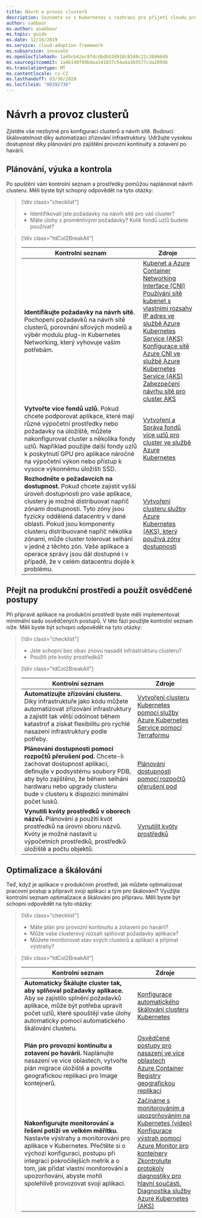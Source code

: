 ```yaml
---
title: Návrh a provoz clusterů
description: Seznamte se s Kubernetes v rozhraní pro přijetí cloudu pro návrh a operace clusteru.
author: sabbour
ms.author: asabbour
ms.topic: guide
ms.date: 12/16/2019
ms.service: cloud-adoption-framework
ms.subservice: innovate
ms.openlocfilehash: 1a4bcb42ec8fdcdbdb53d918c8348c22c2606649
ms.sourcegitcommit: 1a4b140f09bdaa141037c54a4a3b5577cda269db
ms.translationtype: MT
ms.contentlocale: cs-CZ
ms.lasthandoff: 03/30/2020
ms.locfileid: "80392736"
---
```

<!-- cSpell:ignore asabbour sabbour autoscaler PDBs -->

# <a name="cluster-design-and-operations"></a>Návrh a provoz clusterů

Zjistěte vše nezbytné pro konfiguraci clusterů a návrh sítě. Budoucí škálovatelnost díky automatizaci zřizování infrastruktury. Udržujte vysokou dostupnost díky plánování pro zajištění provozní kontinuity a zotavení po havárii.

## <a name="plan-train-and-proof"></a>Plánování, výuka a kontrola

Po spuštění vám kontrolní seznam a prostředky pomůžou naplánovat návrh clusteru. Měli byste být schopný odpovědět na tyto otázky:

<!-- markdownlint-disable MD033 -->

> [!div class="checklist"]
>
> - Identifikovali jste požadavky na návrh sítě pro váš cluster?
> - Máte úlohy s proměnlivými požadavky? Kolik fondů uzlů budete používat?

<!-- -->

> [!div class="tdCol2BreakAll"]
>
> | Kontrolní seznam  | Zdroje |
> |------------------------------------------------------------------|-----------------------------------------------------------------|
> | **Identifikujte požadavky na návrh sítě.** Pochopení požadavků na návrh sítě clusterů, porovnání síťových modelů a výběr modulu plug-in Kubernetes Networking, který vyhovuje vašim potřebám.    | [Kubenet a Azure Container Networking Interface (CNI)](https://docs.microsoft.com/azure/aks/concepts-network#azure-virtual-networks) <br/> [Používání sítě kubenet s vlastními rozsahy IP adres ve službě Azure Kubernetes Service (AKS)](https://docs.microsoft.com/azure/aks/configure-kubenet) <br/> [Konfigurace sítě Azure CNI ve službě Azure Kubernetes Service (AKS)](https://docs.microsoft.com/azure/aks/configure-azure-cni) <br/> [Zabezpečení návrhu sítě pro cluster AKS](https://github.com/Azure/sg-aks-workshop/blob/master/cluster-design/NetworkDesign.md)|
> | **Vytvořte více fondů uzlů.** Pokud chcete podporovat aplikace, které mají různé výpočetní prostředky nebo požadavky na úložiště, můžete nakonfigurovat cluster s několika fondy uzlů. Například použijte další fondy uzlů k poskytnutí GPU pro aplikace náročné na výpočetní výkon nebo přístup k vysoce výkonnému úložišti SSD.   | [Vytvoření a Správa fondů více uzlů pro cluster ve službě Azure Kubernetes](https://docs.microsoft.com/azure/aks/use-multiple-node-pools) |
> | **Rozhodněte o požadavcích na dostupnost.** Pokud chcete zajistit vyšší úroveň dostupnosti pro vaše aplikace, clustery je možné distribuovat napříč zónami dostupnosti. Tyto zóny jsou fyzicky oddělená datacentry v dané oblasti. Pokud jsou komponenty clusteru distribuované napříč několika zónami, může cluster tolerovat selhání v jedné z těchto zón. Vaše aplikace a operace správy jsou dál dostupné i v případě, že v celém datacentru dojde k problému.   | [Vytvoření clusteru služby Azure Kubernetes (AKS), který používá zóny dostupnosti](https://docs.microsoft.com/azure/aks/availability-zones) |

## <a name="go-to-production-and-apply-best-practices"></a>Přejít na produkční prostředí a použít osvědčené postupy

Při přípravě aplikace na produkční prostředí byste měli implementovat minimální sadu osvědčených postupů. V této fázi použijte kontrolní seznam níže. Měli byste být schopni odpovědět na tyto otázky:

> [!div class="checklist"]
>
> - Jste schopní bez obav znovu nasadit infrastrukturu clusteru?
> - Použili jste kvóty prostředků?

<!-- -->

> [!div class="tdCol2BreakAll"]
>
> | Kontrolní seznam  | Zdroje                                                                                                     |
> |------------------------------------------------------------------|-----------------------------------------------------------------|
> | **Automatizujte zřizování clusteru.** Díky infrastruktuře jako kódu můžete automatizovat zřizování infrastruktury a zajistit tak větší odolnost během katastrof a získat flexibilitu pro rychlé nasazení infrastruktury podle potřeby.     | [Vytvoření clusteru Kubernetes pomocí služby Azure Kubernetes Service pomocí Terraformu](https://docs.microsoft.com/azure/terraform/terraform-create-k8s-cluster-with-tf-and-aks)|
> | **Plánování dostupnosti pomocí rozpočtů přerušení pod.** Chcete-li zachovat dostupnost aplikací, definujte v podsystému soubory PDB, aby bylo zajištěno, že během selhání hardwaru nebo upgrady clusteru bude v clusteru k dispozici minimální počet lusků. | [Plánování dostupnosti pomocí rozpočtů přerušení pod](https://docs.microsoft.com/azure/aks/operator-best-practices-scheduler#plan-for-availability-using-pod-disruption-budgets)  |
> | **Vynutili kvóty prostředků v oborech názvů.** Plánování a použití kvót prostředků na úrovni oboru názvů. Kvóty je možné nastavit u výpočetních prostředků, prostředků úložiště a počtu objektů.| [Vynutilit kvóty prostředků](https://docs.microsoft.com/azure/aks/operator-best-practices-scheduler#enforce-resource-quotas)  |

## <a name="optimize-and-scale"></a>Optimalizace a škálování

Teď, když je aplikace v produkčním prostředí, jak můžete optimalizovat pracovní postup a připravit svoji aplikaci a tým pro škálování? Využijte kontrolní seznam optimalizace a škálování pro přípravu. Měli byste být schopni odpovědět na tyto otázky:

> [!div class="checklist"]
>
> - Máte plán pro provozní kontinuitu a zotavení po havárii?
> - Může vaše clusterový rozsah splňovat požadavky aplikace?
> - Můžete monitorovat stav svých clusterů a aplikací a přijímat výstrahy?

<!-- -->

> [!div class="tdCol2BreakAll"]
>
> | Kontrolní seznam  | Zdroje |
> |------------------------------------------------------------------|-----------------------------------------------------------------|
> | **Automaticky Škálujte cluster tak, aby splňoval požadavky aplikace.** Aby se zajistilo splnění požadavků aplikace, může být potřeba upravit počet uzlů, které spouštějí vaše úlohy automaticky pomocí automatického škálování clusteru. | [Konfigurace automatického škálování clusteru Kubernetes](https://docs.microsoft.com/azure/aks/cluster-autoscaler)    |
> | **Plán pro provozní kontinuitu a zotavení po havárii.** Naplánujte nasazení ve více oblastech, vytvořte plán migrace úložiště a povolte geografickou replikaci pro Image kontejnerů. | [Osvědčené postupy pro nasazení ve více oblastech](https://docs.microsoft.com/azure/aks/operator-best-practices-multi-region)  <br/> [Azure Container Registry geografickou replikaci](https://docs.microsoft.com/azure/container-registry/container-registry-geo-replication)  |
> | **Nakonfigurujte monitorování a řešení potíží ve velkém měřítku.** Nastavte výstrahy a monitorování pro aplikace v Kubernetes. Přečtěte si o výchozí konfiguraci, postupu při integraci pokročilejších metrik a o tom, jak přidat vlastní monitorování a upozorňování, abyste mohli spolehlivě provozovat svoji aplikaci. | [Začínáme s monitorováním a upozorňováním na Kubernetes (video)](https://www.youtube.com/watch?v=W7aN_z-cyUw&list=PLLasX02E8BPCrIhFrc_ZiINhbRkYMKdPT&index=16) <br/> [Konfigurace výstrah pomocí Azure Monitor pro kontejnery](https://docs.microsoft.com/azure/azure-monitor/insights/container-insights-overview) <br/> [Zkontrolujte protokoly diagnostiky pro hlavní součásti.](https://docs.microsoft.com/azure/aks/view-master-logs) <br/> [Diagnostika služby Azure Kubernetes (AKS)](https://docs.microsoft.com/azure/aks/concepts-diagnostics)    |
